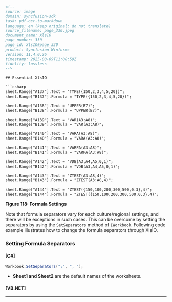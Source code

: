 ```html
<!-- 
source: image
domain: syncfusion-sdk
task: pdf-ocr-to-markdown
language: en (keep original; do not translate)
source_filename: page_330.jpeg
document_name: XlsIO
page_number: 330
page_id: XlsIO#page_330
product: Syncfusion Winforms
version: 11.4.0.26
timestamp: 2025-08-09T11:08:59Z
fidelity: lossless
-->

## Essential XlsIO

```csharp
sheet.Range["A137"].Text = "TYPE({150,2,3,4,5,20})";
sheet.Range["B137"].Formula = "TYPE({150,2,3,4,5,20})";

sheet.Range["A138"].Text = "UPPER(B7)";
sheet.Range["B138"].Formula = "UPPER(B7)";

sheet.Range["A139"].Text = "VAR(A3:A8)";
sheet.Range["B139"].Formula = "VAR(A3:A8)";

sheet.Range["A140"].Text = "VARA(A3:A8)";
sheet.Range["B140"].Formula = "VARA(A3:A8)";

sheet.Range["A141"].Text = "VARPA(A3:A8)";
sheet.Range["B141"].Formula = "VARPA(A3:A8)";

sheet.Range["A142"].Text = "VDB(A3,A4,A5,0,1)";
sheet.Range["B142"].Formula = "VDB(A3,A4,A5,0,1)";

sheet.Range["A143"].Text = "ZTEST(A3:A8,4)";
sheet.Range["B143"].Formula = "ZTEST(A3:A8,4)";

sheet.Range["A144"].Text = "ZTEST({150,100,200,300,500,0.3},4)";
sheet.Range["B144"].Formula = "ZTEST({150,100,200,300,500,0.3},4)";
```

**Figure 118: Formula Settings**

Note that formula separators vary for each culture/regional settings, and there will be exceptions in such cases. This can be overcome by setting the separators by using the `SetSeparators` method of `IWorkbook`. Following code example illustrates how to change the formula separators through XlsIO.

### Setting Formula Separators

#### [C#]

```csharp
Workbook.SetSeparators(";", ", ");
```

- **Sheet1 and Sheet2** are the default names of the worksheets.

#### [VB.NET]

---

<!-- tags: [product, syncfusion-sdk, essentialxlsio, formula settings, xslio, api, workbook, separators, language: en, 11.4.0.26] keywords: [formula separators, SetSeparators, IWorkbook, culture settings, exceptions, XlsIO,Syncfusion Winforms] -->
```
